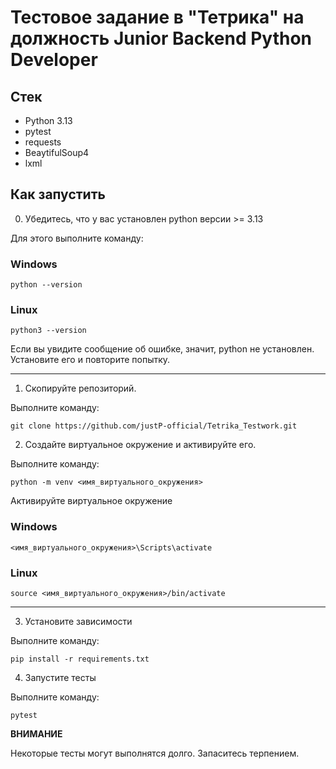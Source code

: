 # Тестовое задание в "Тетрика" на должность Junior Backend Python Developer

## Стек

- Python 3.13
- pytest
- requests
- BeaytifulSoup4
- lxml

## Как запустить

0. Убедитесь, что у вас установлен python версии >= 3.13

Для этого выполните команду:

### Windows
```shell
python --version
```

### Linux
```shell
python3 --version
```

Если вы увидите сообщение об ошибке, значит, python не установлен. Установите его и повторите попытку.

---
1. Скопируйте репозиторий.

Выполните команду: 
```shell
git clone https://github.com/justP-official/Tetrika_Testwork.git
```

2. Создайте виртуальное окружение и активируйте его.

Выполните команду: 
```shell
python -m venv <имя_виртуального_окружения>
```

Активируйте виртуальное окружение

### Windows
```shell
<имя_виртуального_окружения>\Scripts\activate
```

### Linux
```shell
source <имя_виртуального_окружения>/bin/activate
```
---

3. Установите зависимости

Выполните команду: 
```shell
pip install -r requirements.txt
```

4. Запустите тесты

Выполните команду: 
```shell
pytest
```

**ВНИМАНИЕ**

Некоторые тесты могут выполнятся долго. Запаситесь терпением.

